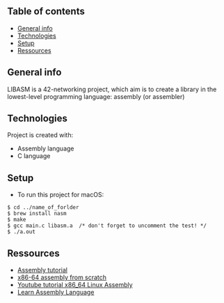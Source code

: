 ## Table of contents
* [General info](#general-info)
* [Technologies](#technologies)
* [Setup](#setup)
* [Ressources](#Ressources)

## General info
LIBASM is a 42-networking project, which aim is to create a library in the lowest-level programming
language: assembly (or assembler)

## Technologies
Project is created with:

* Assembly language
* C language

## Setup
* To run this project for macOS:

```
$ cd ../name_of_forlder
$ brew install nasm
$ make
$ gcc main.c libasm.a  /* don't forget to uncomment the test! */
$ ./a.out
```

## Ressources
* [Assembly tutorial](https://www.tutorialspoint.com/assembly_programming/assembly_introduction.htm)
* [x86-64 assembly from scratch](https://www.conradk.com/codebase/2017/06/06/x86-64-assembly-from-scratch/)
* [Youtube tutorial x86_64 Linux Assembly](https://www.youtube.com/watch?v=VQAKkuLL31g&list=PLetF-YjXm-sCH6FrTz4AQhfH6INDQvQSn) 
* [Learn Assembly Language](https://asmtutor.com/)

